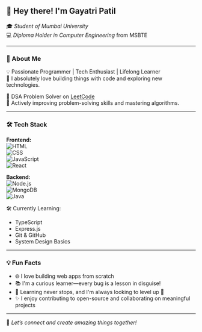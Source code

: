 

## 👋 Hey there! I'm **Gayatri Patil**

🎓 *Student of Mumbai University*  
💻 *Diploma Holder in Computer Engineering* from MSBTE

---

### 🚀 About Me

💡 Passionate Programmer | Tech Enthusiast | Lifelong Learner  
🌟 I absolutely love building things with code and exploring new technologies.

🧠 DSA Problem Solver on [LeetCode](https://leetcode.com/)  
💬 Actively improving problem-solving skills and mastering algorithms.

---

### 🛠️ Tech Stack

**Frontend:**  
![HTML](https://img.shields.io/badge/-HTML5-E34F26?style=flat&logo=html5&logoColor=white)  
![CSS](https://img.shields.io/badge/-CSS3-1572B6?style=flat&logo=css3&logoColor=white)  
![JavaScript](https://img.shields.io/badge/-JavaScript-F7DF1E?style=flat&logo=javascript&logoColor=black)  
![React](https://img.shields.io/badge/-React-61DAFB?style=flat&logo=react&logoColor=black)

**Backend:**  
![Node.js](https://img.shields.io/badge/-Node.js-339933?style=flat&logo=nodedotjs&logoColor=white)  
![MongoDB](https://img.shields.io/badge/-MongoDB-47A248?style=flat&logo=mongodb&logoColor=white)  
![Java](https://img.shields.io/badge/-Java-007396?style=flat&logo=java&logoColor=white)

🛠️ Currently Learning:  
- TypeScript  
- Express.js  
- Git & GitHub  
- System Design Basics

---

### 💡 Fun Facts

- 🌐 I love building web apps from scratch  
- 📚 I'm a curious learner—every bug is a lesson in disguise!  
- 🌱 Learning never stops, and I'm always looking to level up 💪  
- ✨ I enjoy contributing to open-source and collaborating on meaningful projects  

---

🔗 *Let’s connect and create amazing things together!*
